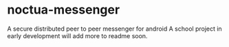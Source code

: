 # noctua-messenger
A secure distributed peer to peer messenger for android
A school project in early development will add more to readme soon.

